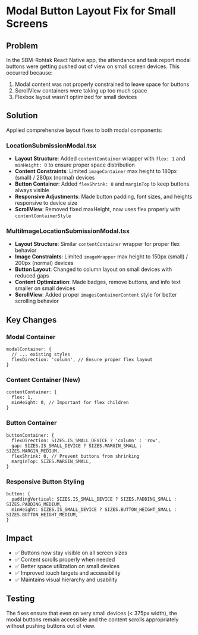 # Modal Button Layout Fix for Small Screens

## Problem
In the SBM-Rohtak React Native app, the attendance and task report modal buttons were getting pushed out of view on small screen devices. This occurred because:

1. Modal content was not properly constrained to leave space for buttons
2. ScrollView containers were taking up too much space
3. Flexbox layout wasn't optimized for small devices

## Solution
Applied comprehensive layout fixes to both modal components:

### LocationSubmissionModal.tsx
- **Layout Structure**: Added `contentContainer` wrapper with `flex: 1` and `minHeight: 0` to ensure proper space distribution
- **Content Constraints**: Limited `imageContainer` max height to 180px (small) / 280px (normal) devices
- **Button Container**: Added `flexShrink: 0` and `marginTop` to keep buttons always visible
- **Responsive Adjustments**: Made button padding, font sizes, and heights responsive to device size
- **ScrollView**: Removed fixed maxHeight, now uses flex properly with `contentContainerStyle`

### MultiImageLocationSubmissionModal.tsx
- **Layout Structure**: Similar `contentContainer` wrapper for proper flex behavior
- **Image Constraints**: Limited `imageWrapper` max height to 150px (small) / 200px (normal) devices
- **Button Layout**: Changed to column layout on small devices with reduced gaps
- **Content Optimization**: Made badges, remove buttons, and info text smaller on small devices
- **ScrollView**: Added proper `imagesContainerContent` style for better scrolling behavior

## Key Changes

### Modal Container
```tsx
modalContainer: {
  // ... existing styles
  flexDirection: 'column', // Ensure proper flex layout
}
```

### Content Container (New)
```tsx
contentContainer: {
  flex: 1,
  minHeight: 0, // Important for flex children
}
```

### Button Container
```tsx
buttonContainer: {
  flexDirection: SIZES.IS_SMALL_DEVICE ? 'column' : 'row',
  gap: SIZES.IS_SMALL_DEVICE ? SIZES.MARGIN_SMALL : SIZES.MARGIN_MEDIUM,
  flexShrink: 0, // Prevent buttons from shrinking
  marginTop: SIZES.MARGIN_SMALL,
}
```

### Responsive Button Styling
```tsx
button: {
  paddingVertical: SIZES.IS_SMALL_DEVICE ? SIZES.PADDING_SMALL : SIZES.PADDING_MEDIUM,
  minHeight: SIZES.IS_SMALL_DEVICE ? SIZES.BUTTON_HEIGHT_SMALL : SIZES.BUTTON_HEIGHT_MEDIUM,
}
```

## Impact
- ✅ Buttons now stay visible on all screen sizes
- ✅ Content scrolls properly when needed
- ✅ Better space utilization on small devices
- ✅ Improved touch targets and accessibility
- ✅ Maintains visual hierarchy and usability

## Testing
The fixes ensure that even on very small devices (< 375px width), the modal buttons remain accessible and the content scrolls appropriately without pushing buttons out of view.
